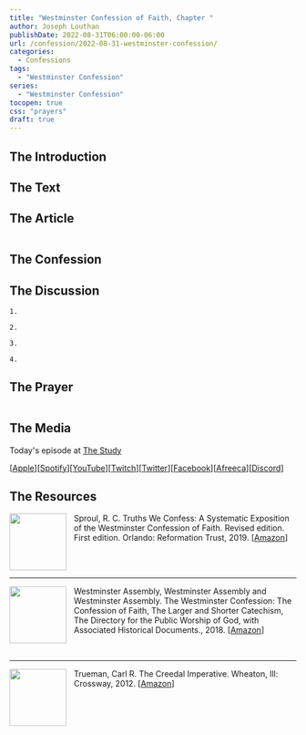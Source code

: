 ```yaml
---
title: "Westminster Confession of Faith, Chapter "
author: Joseph Louthan
publishDate: 2022-08-31T06:00:00-06:00
url: /confession/2022-08-31-westminster-confession/
categories:
  - Confessions
tags:
  - "Westminster Confession"
series:
  - "Westminster Confession"
tocopen: true
css: "prayers"
draft: true
---
```

## The Introduction



## The Text

<div style="page-break-after: always;"></div>

## The Article

```text

```

<div style="page-break-after: always;"></div>

## The Confession

### 

## The Discussion

```text
1. 
```

```text
2. 
```

```text
3. 
```

```text
4. 
```

## The Prayer

<div style='font-variant: small-caps;'>

</div>

```text

```

## The Media

Today's episode at [The Study](http://study.theologic.us/podcast/)

\[[Apple](https://podcasts.apple.com/us/podcast/the-study/id1557102127)\]\[[Spotify](https://open.spotify.com/show/0Xs5qsNvWePyRqcmtOTPkR)\]\[[YouTube](http://youtube.theologic.us)\]\[[Twitch](http://twitch.theologic.us)\]\[[Twitter](https://twitter.com/theologic_us)\]\[[Facebook](https://www.facebook.com/groups/462231051477464)\]\[[Afreeca](https://bj.afreecatv.com/theologicus)\]\[[Discord](http://discord.theologic.us)\]

## The Resources

<img src="https://images-na.ssl-images-amazon.com/images/I/91Ce5gPJWRL.jpg" align="left" width="100" style="padding-right: 10px" />Sproul, R. C. Truths We Confess: A Systematic Exposition of the Westminster Confession of Faith. Revised edition. First edition. Orlando: Reformation Trust, 2019. \[[Amazon](https://amzn.to/3tdrQyf)\]

&nbsp;  
&nbsp;

---
<img src="https://banneroftruth.org/us/wp-content/uploads/sites/2/2018/04/westminster-confession.jpg" align="left" width="100" style="padding-right: 10px" />Westminster Assembly, Westminster Assembly and Westminster Assembly. The Westminster Confession: The Confession of Faith, The Larger and Shorter Catechism, The Directory for the Public Worship of God, with Associated Historical Documents., 2018. \[[Amazon](https://amzn.to/34ok0az)\]

&nbsp;
&nbsp;

---

<img src="https://images-na.ssl-images-amazon.com/images/I/91dj-UoPpxL.jpg" align="left" width="100" style="padding-right: 10px" />Trueman, Carl R. The Creedal Imperative. Wheaton, Ill: Crossway, 2012. \[[Amazon](https://amzn.to/34gzOMl)\]

&nbsp;
&nbsp;

